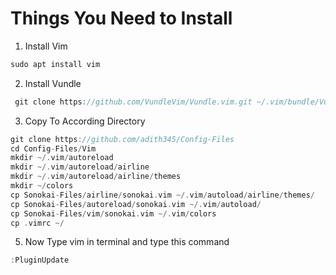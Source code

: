 # Things You Need to Install
1. Install Vim
```c
sudo apt install vim
```
2. Install Vundle
```c
 git clone https://github.com/VundleVim/Vundle.vim.git ~/.vim/bundle/Vundle.vim
```
3. Copy To According Directory

```c
git clone https://github.com/adith345/Config-Files
cd Config-Files/Vim
mkdir ~/.vim/autoreload
mkdir ~/.vim/autoreload/airline
mkdir ~/.vim/autoreload/airline/themes
mkdir ~/colors
cp Sonokai-Files/airline/sonokai.vim ~/.vim/autoload/airline/themes/
cp Sonokai-Files/autoreload/sonokai.vim ~/.vim/autoload/
cp Sonokai-Files/vim/sonokai.vim ~/.vim/colors
cp .vimrc ~/

```

5. Now Type vim in terminal and type this command 
```c
:PluginUpdate
```
